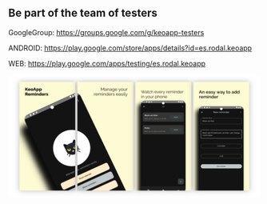 ## Be part of the team of testers

GoogleGroup: https://groups.google.com/g/keoapp-testers

ANDROID: https://play.google.com/store/apps/details?id=es.rodal.keoapp

WEB: https://play.google.com/apps/testing/es.rodal.keoapp

![Presentation](screenshots/img/AppMockUp-Screenshots-english/Google-Pixel-4-XL-Presentation-english.png?raw=true "Presentation")
